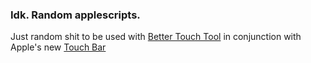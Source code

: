 ### Idk. Random applescripts.
Just random shit to be used with [Better Touch Tool](https://www.boastr.net/) in conjunction with Apple's new [Touch Bar](https://developer.apple.com/macos/touch-bar/)
